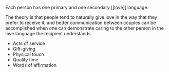Each person has one primary and one secondary [[love]] language.

The theory is that people tend to naturally give love in the way that they prefer to receive it, and better communication between couples can be accomplished when one can demonstrate caring to the other person in the love language the recipient understands.

- Acts of service
- Gift-giving
- Physical touch
- Quality time
- Words of affirmation